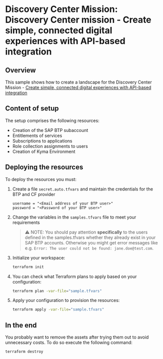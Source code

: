 # Discovery Center Mission: Discovery Center mission - Create simple, connected digital experiences with API-based integration

## Overview

This sample shows how to create a landscape for the Discovery Center Mission - [Create simple, connected digital experiences with API-based integration](https://discovery-center.cloud.sap/missiondetail/4033/)

## Content of setup

The setup comprises the following resources:

- Creation of the SAP BTP subaccount
- Entitlements of services
- Subscriptions to applications
- Role collection assignments to users
- Creation of Kyma Environment

## Deploying the resources

To deploy the resources you must:

1. Create a file `secret.auto.tfvars` and maintain the credentials for the BTP and CF provider

   ```hcl
   username = "<Email address of your BTP user>"
   password = "<Password of your BTP user>"
   ```

2. Change the variables in the `samples.tfvars` file to meet your requirements

   > ⚠ NOTE: You should pay attention **specifically** to the users defined in the samples.tfvars whether they already exist in your SAP BTP accounts. Otherwise you might get error messages like e.g. `Error: The user could not be found: jane.doe@test.com`.


3. Initialize your workspace:

   ```bash
   terraform init
   ```

4. You can check what Terraform plans to apply based on your configuration:

   ```bash
   terraform plan -var-file="sample.tfvars"
   ```

5. Apply your configuration to provision the resources:

   ```bash
   terraform apply -var-file="sample.tfvars"
   ```

## In the end

You probably want to remove the assets after trying them out to avoid unnecessary costs. To do so execute the following command:

```bash
terraform destroy
```
